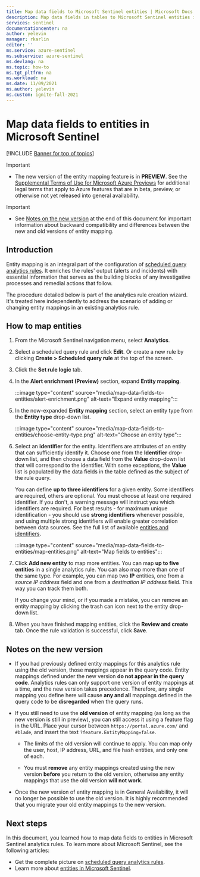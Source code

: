 ```yaml
---
title: Map data fields to Microsoft Sentinel entities | Microsoft Docs
description: Map data fields in tables to Microsoft Sentinel entities in analytics rules, for better incident information
services: sentinel
documentationcenter: na
author: yelevin
manager: rkarlin
editor: ''
ms.service: azure-sentinel
ms.subservice: azure-sentinel
ms.devlang: na
ms.topic: how-to
ms.tgt_pltfrm: na
ms.workload: na
ms.date: 11/09/2021
ms.author: yelevin
ms.custom: ignite-fall-2021
---
```


# Map data fields to entities in Microsoft Sentinel 

[!INCLUDE [Banner for top of topics](./includes/banner.md)]

> [!IMPORTANT]
>
> - The new version of the entity mapping feature is in **PREVIEW**. See the [Supplemental Terms of Use for Microsoft Azure Previews](https://azure.microsoft.com/support/legal/preview-supplemental-terms/) for additional legal terms that apply to Azure features that are in beta, preview, or otherwise not yet released into general availability.

> [!IMPORTANT]
>
> - See [Notes on the new version](#notes-on-the-new-version) at the end of this document for important information about backward compatibility and differences between the new and old versions of entity mapping.

## Introduction

Entity mapping is an integral part of the configuration of [scheduled query analytics rules](detect-threats-custom.md). It enriches the rules' output (alerts and incidents) with essential information that serves as the building blocks of any investigative processes and remedial actions that follow.

The procedure detailed below is part of the analytics rule creation wizard. It's treated here independently to address the scenario of adding or changing entity mappings in an existing analytics rule.

## How to map entities

1. From the Microsoft Sentinel navigation menu, select **Analytics**.

1. Select a scheduled query rule and click **Edit**. Or create a new rule by clicking **Create > Scheduled query rule** at the top of the screen.

1. Click the **Set rule logic** tab. 

1. In the **Alert enrichment (Preview)** section, expand **Entity mapping**.

    :::image type="content" source="media/map-data-fields-to-entities/alert-enrichment.png" alt-text="Expand entity mapping":::

1. In the now-expanded **Entity mapping** section, select an entity type from the **Entity type** drop-down list.

    :::image type="content" source="media/map-data-fields-to-entities/choose-entity-type.png" alt-text="Choose an entity type":::

1. Select an **identifier** for the entity. Identifiers are attributes of an entity that can sufficiently identify it. Choose one from the **Identifier** drop-down list, and then choose a data field from the **Value** drop-down list that will correspond to the identifier. With some exceptions, the **Value** list is populated by the data fields in the table defined as the subject of the rule query.

    You can define **up to three identifiers** for a given entity. Some identifiers are required, others are optional. You must choose at least one required identifier. If you don't, a warning message will instruct you which identifiers are required. For best results - for maximum unique identification - you should use **strong identifiers** whenever possible, and using multiple strong identifiers will enable greater correlation between data sources. See the full list of available [entities and identifiers](entities-reference.md).

    :::image type="content" source="media/map-data-fields-to-entities/map-entities.png" alt-text="Map fields to entities":::

1. Click **Add new entity** to map more entities. You can map **up to five entities** in a single analytics rule. You can also map more than one of the same type. For example, you can map two **IP** entities, one from a *source IP address* field and one from a *destination IP address* field. This way you can track them both.

    If you change your mind, or if you made a mistake, you can remove an entity mapping by clicking the trash can icon next to the entity drop-down list.

1. When you have finished mapping entities, click the **Review and create** tab. Once the rule validation is successful, click **Save**.

## Notes on the new version

- If you had previously defined entity mappings for this analytics rule using the old version, those mappings appear in the query code. Entity mappings defined under the new version **do not appear in the query code**. Analytics rules can only support one version of entity mappings at a time, and the new version takes precedence. Therefore, any single mapping you define here will cause **any and all** mappings defined in the query code to be **disregarded** when the query runs. 

- If you still need to use the **old version** of entity mapping (as long as the new version is still in preview), you can still access it using a feature flag in the URL. Place your cursor between `https://portal.azure.com/` and `#blade`, and insert the text `?feature.EntityMapping=false`.

  - The limits of the old version will continue to apply. You can map only the user, host, IP address, URL, and file hash entities, and only one of each.

  - You must **remove** any entity mappings created using the new version **before** you return to the old version, otherwise any entity mappings that use the old version **will not work**.

- Once the new version of entity mapping is in General Availability, it will no longer be possible to use the old version. It is highly recommended that you migrate your old entity mappings to the new version.


## Next steps

In this document, you learned how to map data fields to entities in Microsoft Sentinel analytics rules. To learn more about Microsoft Sentinel, see the following articles:
- Get the complete picture on [scheduled query analytics rules](detect-threats-custom.md).
- Learn more about [entities in Microsoft Sentinel](entities-in-azure-sentinel.md).

